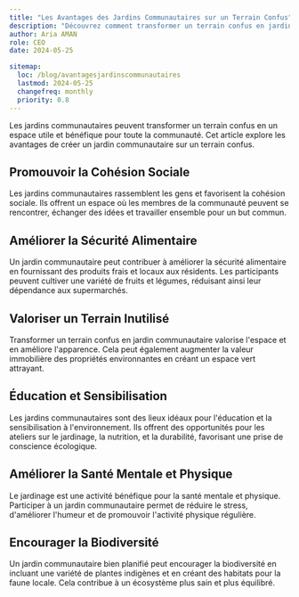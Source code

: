 ```yaml
---
title: "Les Avantages des Jardins Communautaires sur un Terrain Confus"
description: "Découvrez comment transformer un terrain confus en jardin communautaire et les bénéfices associés."
author: Aria AMAN
role: CEO
date: 2024-05-25

sitemap:
  loc: /blog/avantagesjardinscommunautaires
  lastmod: 2024-05-25
  changefreq: monthly
  priority: 0.8
---
```


Les jardins communautaires peuvent transformer un terrain confus en un espace utile et bénéfique pour toute la communauté. Cet article explore les avantages de créer un jardin communautaire sur un terrain confus.

<!--more-->

## Promouvoir la Cohésion Sociale

Les jardins communautaires rassemblent les gens et favorisent la cohésion sociale. Ils offrent un espace où les membres de la communauté peuvent se rencontrer, échanger des idées et travailler ensemble pour un but commun.

## Améliorer la Sécurité Alimentaire

Un jardin communautaire peut contribuer à améliorer la sécurité alimentaire en fournissant des produits frais et locaux aux résidents. Les participants peuvent cultiver une variété de fruits et légumes, réduisant ainsi leur dépendance aux supermarchés.

## Valoriser un Terrain Inutilisé

Transformer un terrain confus en jardin communautaire valorise l'espace et en améliore l'apparence. Cela peut également augmenter la valeur immobilière des propriétés environnantes en créant un espace vert attrayant.

## Éducation et Sensibilisation

Les jardins communautaires sont des lieux idéaux pour l'éducation et la sensibilisation à l'environnement. Ils offrent des opportunités pour les ateliers sur le jardinage, la nutrition, et la durabilité, favorisant une prise de conscience écologique.

## Améliorer la Santé Mentale et Physique

Le jardinage est une activité bénéfique pour la santé mentale et physique. Participer à un jardin communautaire permet de réduire le stress, d'améliorer l'humeur et de promouvoir l'activité physique régulière.

## Encourager la Biodiversité

Un jardin communautaire bien planifié peut encourager la biodiversité en incluant une variété de plantes indigènes et en créant des habitats pour la faune locale. Cela contribue à un écosystème plus sain et plus équilibré.
